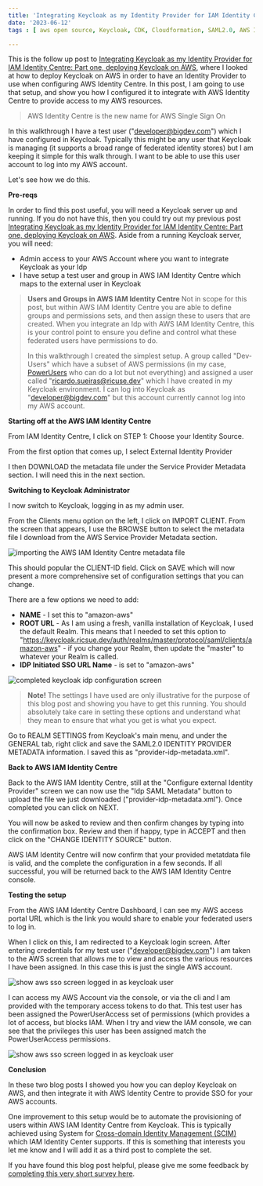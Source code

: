 ```yaml
---
title: 'Integrating Keycloak as my Identity Provider for IAM Identity Centre: Part two, configuring Keycloak as my Identity provider'
date: '2023-06-12'
tags : [ aws open source, Keycloak, CDK, Cloudformation, SAML2.0, AWS Identity Centre, AWS SSO]

---
```


This is the follow up post to [Integrating Keycloak as my Identity Provider for IAM Identity Centre: Part one, deploying Keycloak on AWS](https://aws-oss.beachgeek.co.uk/2vw), where I looked at how to deploy Keycloak on AWS in order to have an Identity Provider to use when configuring AWS Identity Centre. In this post, I am going to use that setup, and show you how I configured it to integrate with AWS Identity Centre to provide access to my AWS resources.

> AWS Identity Centre is the new name for AWS Single Sign On 

In this walkthrough I have a test user ("developer@bigdev.com") which I have configured in Keycloak. Typically this might be any user that Keycloak is managing (it supports a broad range of federated identity stores) but I am keeping it simple for this walk through. I want to be able to use this user account to log into my AWS account.

Let's see how we do this.

**Pre-reqs**

In order to find this post useful, you will need a Keycloak server up and running. If you do not have this, then you could try out my previous post [Integrating Keycloak as my Identity Provider for IAM Identity Centre: Part one, deploying Keycloak on AWS](https://aws-oss.beachgeek.co.uk/2vw). Aside from a running Keycloak server, you will need:

* Admin access to your AWS Account where you want to integrate Keycloak as your Idp
* I have setup a test user and group in AWS IAM Identity Centre which maps to the external user in Keycloak

> **Users and Groups in AWS IAM Identity Centre** Not in scope for this post, but within AWS IAM Identity Centre you are able to define groups and permissions sets, and then assign these to users that are created. When you integrate an Idp with AWS IAM Identity Centre, this is your control point to ensure you define and control what these federated users have permissions to do.
> 
> In this walkthrough I created the simplest setup. A group called "Dev-Users" which have a subset of AWS permissions (in my case, [PowerUsers](https://aws-oss.beachgeek.co.uk/2wv) who can do a lot but not everything) and assigned a user called "ricardo.sueiras@ricuse.dev" which I have created in my Keycloak environment. I can log into Keycloak as "developer@bigdev.com" but this account currently cannot log into my AWS account.
> 

**Starting off at the AWS IAM Identity Centre**

From IAM Identity Centre, I click on STEP 1: Choose your Identity Source.

From the first option that comes up, I select External Identity Provider 

I then DOWNLOAD the metadata file under the Service Provider Metadata section. I will need this in the next section.

**Switching to Keycloak Administrator**

I now switch to Keycloak, logging in as my admin user.

From the Clients menu option on the left, I click on IMPORT CLIENT. From the screen that appears, I use the BROWSE button to select the metadata file I download from the AWS Service Provider Metadata section. 

![importing the AWS IAM Identity Centre metadata file](https://ricsuepublicresources.s3.eu-west-1.amazonaws.com/images/blog/keycloak-import-aws.png)

This should popular the CLIENT-ID field. Click on SAVE which will now present a more comprehensive set of configuration settings that you can change. 

There are a few options we need to add:

* **NAME** - I set this to "amazon-aws"
* **ROOT URL** - As I am using a fresh, vanilla installation of Keycloak, I used the default Realm. This means that I needed to set this option to "https://keycloak.ricsue.dev/auth/realms/master/protocol/saml/clients/amazon-aws" - if you change your Realm, then update the "master" to whatever your Realm is called.
* **IDP Initiated SSO URL Name** - is set to "amazon-aws"

![completed keycloak idp configuration screen](https://ricsuepublicresources.s3.eu-west-1.amazonaws.com/images/blog/keycloak-sso-integration.png)

> **Note!** The settings I have used are only illustrative for the purpose of this blog post and showing you have to get this running. You should absolutely take care in setting these options and understand what they mean to ensure that what you get is what you expect.

Go to REALM SETTINGS from Keycloak's main menu, and under the GENERAL tab, right click and save the SAML2.0 IDENTITY PROVIDER METADATA information. I saved this as "provider-idp-metadata.xml".

**Back to AWS IAM Identity Centre**

Back to the AWS IAM Identity Centre, still at the "Configure external Identity Provider" screen we can now use the "Idp SAML Metadata" button to upload the file we just downloaded ("provider-idp-metadata.xml"). Once completed you can click on NEXT.

You will now be asked to review and then confirm changes by typing into the confirmation box. Review and then if happy, type in ACCEPT and then click on the "CHANGE IDENTITY SOURCE" button.

AWS IAM Identity Centre will now confirm that your provided metatdata file is valid, and the complete the configuration in a few seconds. If all successful, you will be returned back to the AWS IAM Identity Centre console.

**Testing the setup**

From the AWS IAM Identity Centre Dashboard, I can see my AWS access portal URL which is the link you would share to enable your federated users to log in.

When I click on this, I am redirected to a Keycloak login screen. After entering credentials for my test user ("developer@bigdev.com") I am taken to the AWS screen that allows me to view and access the various resources I have been assigned. In this case this is just the single AWS account.

![show aws sso screen logged in as keycloak user](https://ricsuepublicresources.s3.eu-west-1.amazonaws.com/images/blog/keycloak-aws-sso-power.png)

I can access my AWS Account via the console, or via the cli and I am provided with the temporary access tokens to do that. This test user has been assigned the PowerUserAccess set of permissions (which provides a lot of access, but blocks IAM. When I try and view the IAM console, we can see that the privileges this user has been assigned match the PowerUserAccess permissions.

![show aws sso screen logged in as keycloak user](https://ricsuepublicresources.s3.eu-west-1.amazonaws.com/images/blog/keycloak-poweruserpermissions.png)

**Conclusion**

In these two blog posts I showed you how you can deploy Keycloak on AWS, and then integrate it with AWS Identity Centre to provide SSO for your AWS accounts. 

One improvement to this setup would be to automate the provisioning of users within AWS IAM Identity Centre from Keycloak. This is typically achieved using System for [Cross-domain Identity Management (SCIM) ](https://aws-oss.beachgeek.co.uk/2wu)which IAM Identity Center supports. If this is something that interests you let me know and I will add it as a third post to complete the set.

If you have found this blog post helpful, please give me some feedback by [completing this very short survey here](https://pulse.buildon.aws/survey/D4L9Y3II).
